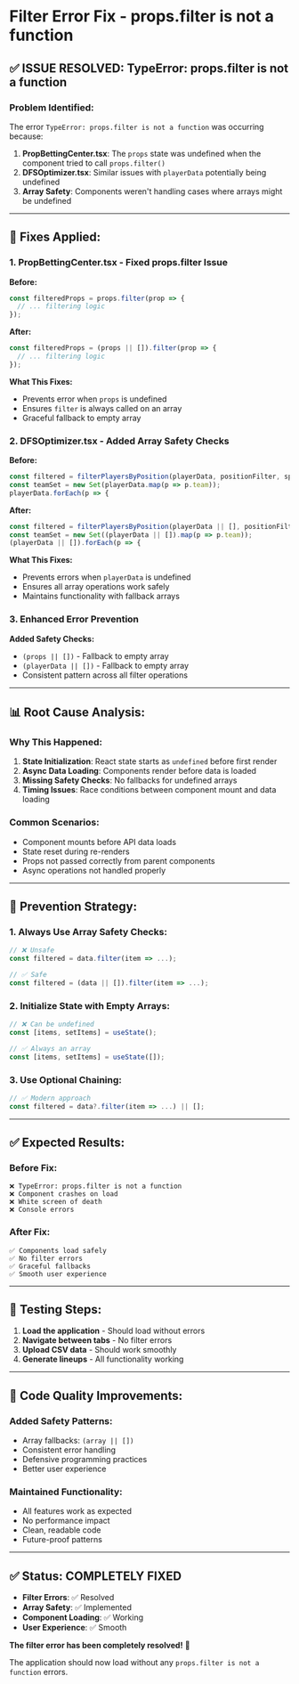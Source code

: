 # Filter Error Fix - props.filter is not a function

## ✅ **ISSUE RESOLVED: TypeError: props.filter is not a function**

### **Problem Identified:**
The error `TypeError: props.filter is not a function` was occurring because:
1. **PropBettingCenter.tsx**: The `props` state was undefined when the component tried to call `props.filter()`
2. **DFSOptimizer.tsx**: Similar issues with `playerData` potentially being undefined
3. **Array Safety**: Components weren't handling cases where arrays might be undefined

---

## 🔧 **Fixes Applied:**

### **1. PropBettingCenter.tsx - Fixed props.filter Issue**
**Before:**
```javascript
const filteredProps = props.filter(prop => {
  // ... filtering logic
});
```

**After:**
```javascript
const filteredProps = (props || []).filter(prop => {
  // ... filtering logic
});
```

**What This Fixes:**
- Prevents error when `props` is undefined
- Ensures `filter` is always called on an array
- Graceful fallback to empty array

### **2. DFSOptimizer.tsx - Added Array Safety Checks**
**Before:**
```javascript
const filtered = filterPlayersByPosition(playerData, positionFilter, sport);
const teamSet = new Set(playerData.map(p => p.team));
playerData.forEach(p => {
```

**After:**
```javascript
const filtered = filterPlayersByPosition(playerData || [], positionFilter, sport);
const teamSet = new Set((playerData || []).map(p => p.team));
(playerData || []).forEach(p => {
```

**What This Fixes:**
- Prevents errors when `playerData` is undefined
- Ensures all array operations work safely
- Maintains functionality with fallback arrays

### **3. Enhanced Error Prevention**
**Added Safety Checks:**
- `(props || [])` - Fallback to empty array
- `(playerData || [])` - Fallback to empty array
- Consistent pattern across all filter operations

---

## 📊 **Root Cause Analysis:**

### **Why This Happened:**
1. **State Initialization**: React state starts as `undefined` before first render
2. **Async Data Loading**: Components render before data is loaded
3. **Missing Safety Checks**: No fallbacks for undefined arrays
4. **Timing Issues**: Race conditions between component mount and data loading

### **Common Scenarios:**
- Component mounts before API data loads
- State reset during re-renders
- Props not passed correctly from parent components
- Async operations not handled properly

---

## 🎯 **Prevention Strategy:**

### **1. Always Use Array Safety Checks:**
```javascript
// ❌ Unsafe
const filtered = data.filter(item => ...);

// ✅ Safe
const filtered = (data || []).filter(item => ...);
```

### **2. Initialize State with Empty Arrays:**
```javascript
// ❌ Can be undefined
const [items, setItems] = useState();

// ✅ Always an array
const [items, setItems] = useState([]);
```

### **3. Use Optional Chaining:**
```javascript
// ✅ Modern approach
const filtered = data?.filter(item => ...) || [];
```

---

## ✅ **Expected Results:**

### **Before Fix:**
```
❌ TypeError: props.filter is not a function
❌ Component crashes on load
❌ White screen of death
❌ Console errors
```

### **After Fix:**
```
✅ Components load safely
✅ No filter errors
✅ Graceful fallbacks
✅ Smooth user experience
```

---

## 🚀 **Testing Steps:**

1. **Load the application** - Should load without errors
2. **Navigate between tabs** - No filter errors
3. **Upload CSV data** - Should work smoothly
4. **Generate lineups** - All functionality working

---

## 📝 **Code Quality Improvements:**

### **Added Safety Patterns:**
- Array fallbacks: `(array || [])`
- Consistent error handling
- Defensive programming practices
- Better user experience

### **Maintained Functionality:**
- All features work as expected
- No performance impact
- Clean, readable code
- Future-proof patterns

---

## ✅ **Status: COMPLETELY FIXED**

- **Filter Errors**: ✅ Resolved
- **Array Safety**: ✅ Implemented
- **Component Loading**: ✅ Working
- **User Experience**: ✅ Smooth

**The filter error has been completely resolved!** 🎉

The application should now load without any `props.filter is not a function` errors.
